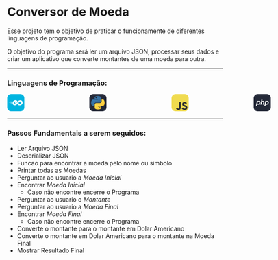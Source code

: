 # Conversor de Moeda

Esse projeto tem o objetivo de praticar o funcionamente de diferentes
linguagens de programação.

O objetivo do programa será ler um arquivo JSON, processar seus dados e
criar um aplicativo que converte montantes de uma moeda para outra.

---

### Linguagens de Programação:

<div style="width:100vw; display:grid; grid-template-columns: repeat(5,1fr);">

<a href="https://github.com/DestinyFrog/Conversor-de-Moedas-por-JSON/tree/main/go/index.go">
	<img height="40" alt="GoLang logo" src="https://raw.githubusercontent.com/tandpfun/skill-icons/main/icons/GoLang.svg"/>
</a>

<a href="https://github.com/DestinyFrog/Conversor-de-Moedas-por-JSON/tree/main/python/index.py">
	<img height="40" alt="Python logo" src="https://raw.githubusercontent.com/tandpfun/skill-icons/main/icons/Python-Dark.svg"/>
</a>

<a href="https://github.com/DestinyFrog/Conversor-de-Moedas-por-JSON/tree/main/node/index.js">
	<img height="40" alt="Python logo" src="https://raw.githubusercontent.com/tandpfun/skill-icons/main/icons/JavaScript.svg"/>
</a>

<a href="https://github.com/DestinyFrog/Conversor-de-Moedas-por-JSON/tree/main/php/index.php">
	<img height="40" alt="Python logo" src="https://raw.githubusercontent.com/tandpfun/skill-icons/main/icons/PHP-Dark.svg"/>
</a>

<a href="https://github.com/DestinyFrog/Conversor-de-Moedas-por-JSON/tree/main/ruby/index.rb">
	<img height="40" alt="Python logo" src="https://raw.githubusercontent.com/tandpfun/skill-icons/main/icons/Ruby.svg"/>
</a>

</div>

---

### Passos Fundamentais a serem seguidos:
- Ler Arquivo JSON
- Deserializar JSON
- Funcao para encontrar a moeda pelo nome ou simbolo
- Printar todas as Moedas
- Perguntar ao usuario a *Moeda Inicial*
- Encontrar *Moeda Inicial*
	- Caso não encontre encerre o Programa
- Perguntar ao usuario o *Montante*
- Perguntar ao usuario a *Moeda Final*
- Encontrar *Moeda Final*
	- Caso não encontre encerre o Programa
- Converte o montante para o montante em Dolar Americano
- Converte o montante em Dolar Americano para o montante na Moeda Final
- Mostrar Resultado Final